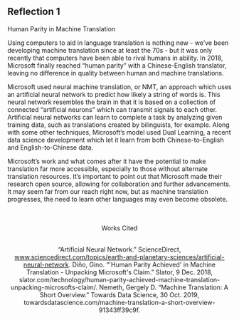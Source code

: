 ## Reflection 1


Human Parity in Machine Translation

Using computers to aid in language translation is nothing new - we’ve been developing machine translation since at least the 70s - but it was only recently that computers have been able to rival humans in ability. In 2018, Microsoft finally reached “human parity” with a Chinese-English translator, leaving no difference in quality between human and machine translations.  

Microsoft used neural machine translation, or NMT, an approach which uses an artificial neural network to predict how likely a string of words is. This neural network resembles the brain in that it is based on a collection of connected “artificial neurons” which can transmit signals to each other. Artificial neural networks can learn to complete a task by analyzing given training data, such as translations created by bilinguists, for example. Along with some other techniques, Microsoft’s model used Dual Learning, a recent data science development which let it learn from both Chinese-to-English and English-to-Chinese data. 

Microsoft’s work and what comes after it have the potential to make translation far more accessible, especially to those without alternate translation resources. It’s important to point out that Microsoft made their research open source, allowing for collaboration and further advancements. It may seem far from our reach right now, but as machine translation progresses, the need to learn other languages may even become obsolete. 

<br />
<br />


<div align="center">Works Cited

<br />
<br />

“Artificial Neural Network.” ScienceDirect, www.sciencedirect.com/topics/earth-and-planetary-sciences/artificial-neural-network.
Diño, Gino. “'Human Parity Achieved' in Machine Translation - Unpacking Microsoft's Claim.” Slator, 9 Dec. 2018, slator.com/technology/human-parity-achieved-machine-translation-unpacking-microsofts-claim/.
Nemeth, Gergely D. “Machine Translation: A Short Overview.” Towards Data Science, 30 Oct. 2019, towardsdatascience.com/machine-translation-a-short-overview-91343ff39c9f. 


